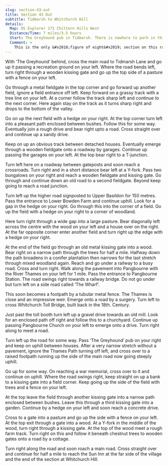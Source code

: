 ```yaml
---
slug: section-43-out
title: Section 43 Out
subtitle: Tidmarsh to Whitchurch Hill
details:
  Map: OS Explorer 171 Chiltern Hills West
  Distance/Time: 7 miles/3.5 hours
  Start: The Greyhound pub in Tidmarsh. There is nowhere to park in this village except the pub. Those doing the circular walk might park in Pangbourne (the Activity Centre by the River Thames is the best).
  Comment: >
    This is the only &#x2018;figure of eight&#x2019; section on this ramble because of lack of bridges over the Thames. This section is full of contrasts with open country, dense woodland, historic interest in Whitchurch, then an easy country stroll to Whitchurch Hill.
---
```

With ‘The Greyhound’ behind, cross the main road to Tidmarsh Lane and go up it passing a recreation ground on your left. Where the road bends left, turn right through a wooden kissing gate and go up the top side of a pasture with a fence on your left.

Go through a metal fieldgate in the top corner and go forward up another field, ignore a field entrance off left. Keep forward on a grassy track with a tree line on your left. At a corner follow the track sharp left and continue to the next corner. Here again stay on the track as it turns sharp right and drops to the bottom of the valley.

Go on up the next field with a hedge on your right. At the top corner turn left into a pleasant path enclosed between bushes. Follow this for some way. Eventually join a rough drive and bear right upto a road. Cross straight over and continue up a sandy drive.

Keep on up an obvious track between detached houses. Eventually emerge through a wooden fieldgate onto a roadway by garages. Continue up passing the garages on your left. At the top bear right to a T-junction.

Turn left here on a roadway between gateposts and soon reach a crossroads. Turn right and in a short distance bear left at a Y-fork. Pass two bungalows on your right and reach a wooden fieldgate and kissing gate. Go through and continue down an old road to a second fieldgate. Beyond keep going to reach a road junction.

Turn left up the higher road signposted to Upper Basildon for 150 metres. Pass the entrance to Lower Bowden Farm and continue uphill. Look for a gap in the hedge on your right. Go through this into the corner of a field. Go up the field with a hedge on your right to a corner of woodland.

Here turn right through a wide gap into a large pasture. Bear diagonally left across the centre with the wood on your left and a house over on the right. At the far opposite corner enter another field and turn right up the edge with a hedge on your right.

At the end of the field go through an old metal kissing gate into a wood. Bear right on a narrow path through the trees for half a mile. Halfway down the path broadens in a conifer plantation then narrows for the last stretch through mixed woodland again. Reach and go under a railway to a busy road. Cross and turn right. Walk along the pavement into Pangbourne with the River Thames on your left for 1 mile. Pass the entrance to Pangbourne Station. The road swings right towards a railway bridge. Do not go under but turn left on a side road called ‘The Wharf’.

This soon becomes a footpath by a tubular metal fence. The Thames is close and an impressive weir. Emerge onto a road by a surgery. Turn left to cross Whitchurch Toll Bridge, built back in the 18th. Century.

Just past the toll booth turn left up a gravel drive towards an old mill. Look for an enclosed path off right and follow this to a churchyard. Continue up passing Pangbourne Church on your left to emerge onto a drive. Turn right along to meet a road.

Turn left up the road for some way. Pass ‘The Greyhound’ pub on your right and keep on uphill between houses. After a very narrow stretch without a pavement, ignore the Thames Path turning off left, and cross over to a raised footpath running up the side of the main road now going steeply uphill.

Go up for some way. On reaching a war memorial, cross over to it and continue on uphill. Where the road swings right, keep straight on up a bank to a kissing gate into a field corner. Keep going up the side of the field with trees and a fence on your left.

At the top leave the field through another kissing gate into a narrow path enclosed between bushes. Leave this through a third kissing gate into a garden. Continue by a hedge on your left and soon reach a concrete drive.

Cross to a gate into a pasture and go up the side with a fence on your left. At the top exit through a gate into a wood. At a Y-fork in the middle of the wood, turn right through a kissing gate. At the top of the wood meet a rough farm track. Turn right on this and follow it beneath chestnut trees to wooden gates onto a road by a cottage.

Turn right along the road and soon roach a main road. Cross straight over and continue for half a mile to reach the Sun Inn at the far side of the village and the end of the section at Whitchurch Hill.

